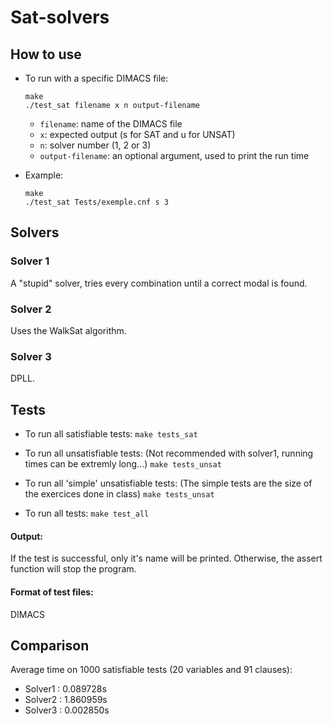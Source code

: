 # Sat-solvers

## How to use
- To run with a specific DIMACS file:
    ```
    make
    ./test_sat filename x n output-filename
    ```
    - `filename`: name of the DIMACS file
    - `x`: expected output (s for SAT and u for UNSAT)  
    - `n`: solver number (1, 2 or 3)
    - `output-filename`: an optional argument, used to print the run time
    
- Example: 
    ```
    make
    ./test_sat Tests/exemple.cnf s 3
    ```
    
## Solvers 
### Solver 1
A "stupid" solver, tries every combination until a correct modal is found.

### Solver 2
Uses the WalkSat algorithm.

### Solver 3
DPLL.

## Tests
- To run all satisfiable tests:
  ```make tests_sat```

- To run all unsatisfiable tests: (Not recommended with solver1, running times can be extremly long...)
    ```make tests_unsat```

- To run all 'simple' unsatisfiable tests: (The simple tests are the size of the exercices done in class)
    ```make tests_unsat```
    
- To run all tests:
    ```make test_all```


#### Output:
If the test is successful, only it's name will be printed.
Otherwise, the assert function will stop the program.

#### Format of test files: 
DIMACS
    
    
## Comparison

Average time on 1000 satisfiable tests (20 variables and 91 clauses):
- Solver1 : 0.089728s
- Solver2 : 1.860959s
- Solver3 : 0.002850s
